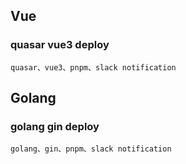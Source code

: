 ## Vue
### quasar vue3 deploy
    quasar、vue3、pnpm、slack notification

## Golang
### golang gin deploy
    golang、gin、pnpm、slack notification